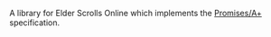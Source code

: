 A library for Elder Scrolls Online which implements the [Promises/A+](https://promisesaplus.com/) specification.